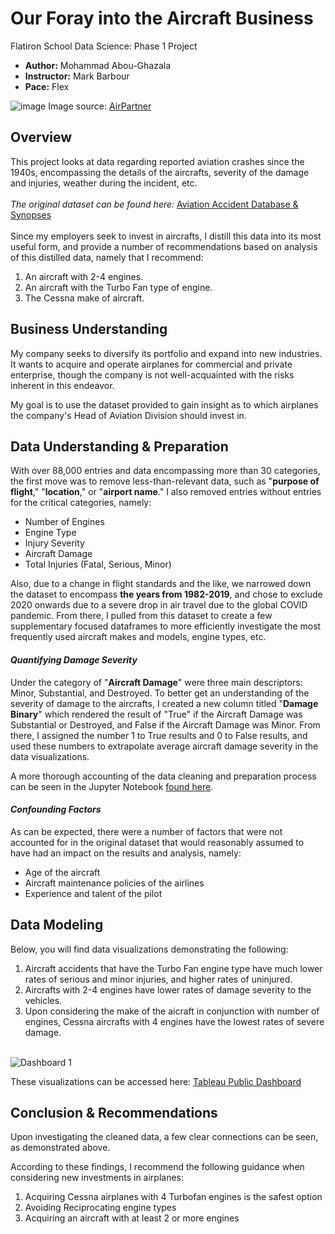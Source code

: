 # Our Foray into the Aircraft Business

Flatiron School Data Science: Phase 1 Project

    
* **Author:** Mohammad Abou-Ghazala <br/>
* **Instructor:** Mark Barbour <br/>
* **Pace:** Flex

![image](https://github.com/user-attachments/assets/269b37d4-5c37-4173-b4a8-1f0094ca8209)
Image source: [AirPartner](https://www.airpartner.com/en/aircraft-guide/)

## Overview
This project looks at data regarding reported aviation crashes since the 1940s, encompassing the details of the aircrafts, severity of the damage and injuries, weather during the incident, etc. <br/><br/>
_The original dataset can be found here:_ [Aviation Accident Database & Synopses](https://www.kaggle.com/datasets/khsamaha/aviation-accident-database-synopses?resource=download&select=AviationData.csv) <br/><br/>
Since my employers seek to invest in aircrafts, I distill this data into its most useful form, and provide a number of recommendations based on analysis of this distilled data, namely that I recommend: 
1) An aircraft with 2-4 engines.
2) An aircraft with the Turbo Fan type of engine.
3) The Cessna make of aircraft.

## Business Understanding
My company seeks to diversify its portfolio and expand into new industries. It wants to acquire and operate airplanes for commercial and private enterprise, though the company is not well-acquainted with the risks inherent in this endeavor.

My goal is to use the dataset provided to gain insight as to which airplanes the company's Head of Aviation Division should invest in.

## Data Understanding & Preparation
With over 88,000 entries and data encompassing more than 30 categories, the first move was to remove less-than-relevant data, such as "__purpose of flight__," "__location__," or "__airport name__." I also removed entries without entries for the critical categories, namely:
* Number of Engines
* Engine Type
* Injury Severity
* Aircraft Damage
* Total Injuries (Fatal, Serious, Minor) <br/>

Also, due to a change in flight standards and the like, we narrowed down the dataset to encompass __the years from 1982-2019__, and chose to exclude 2020 onwards due to a severe drop in air travel due to the global COVID pandemic. From there, I pulled from this dataset to create a few supplementary focused dataframes to more efficiently investigate the most frequently used aircraft makes and models, engine types, etc.

#### _Quantifying Damage Severity_
Under the category of "__Aircraft Damage__" were three main descriptors: Minor, Substantial, and Destroyed. To better get an understanding of the severity of damage to the aircrafts, I created a new column titled "__Damage Binary__" which rendered the result of "True" if the Aircraft Damage was Substantial or Destroyed, and False if the Aircraft Damage was Minor. From there, I assigned the number 1 to True results and 0 to False results, and used these numbers to extrapolate average aircraft damage severity in the data visualizations.

A more thorough accounting of the data cleaning and preparation process can be seen in the Jupyter Notebook [found here](https://github.com/momopajamas/Phase_1_Project/blob/main/Aircraft%20Damage.ipynb). 

#### _Confounding Factors_
As can be expected, there were a number of factors that were not accounted for in the original dataset that would reasonably assumed to have had an impact on the results and analysis, namely:
* Age of the aircraft
* Aircraft maintenance policies of the airlines
* Experience and talent of the pilot

## Data Modeling
Below, you will find data visualizations demonstrating the following: <br/>
1) Aircraft accidents that have the Turbo Fan engine type have much lower rates of serious and minor injuries, and higher rates of uninjured.
2) Aircrafts with 2-4 engines have lower rates of damage severity to the vehicles.
3) Upon considering the make of the aicraft in conjunction with number of engines, Cessna aircrafts with 4 engines have the lowest rates of severe damage. <br/><br/>

![Dashboard 1](https://github.com/user-attachments/assets/b50eaf7a-50b3-49c5-9135-e007d5d726f3)


These visualizations can be accessed here: [Tableau Public Dashboard](https://public.tableau.com/app/profile/mohammad.abou.ghazala/viz/Phase1Project-TotalofInjuriesandUninjured/Dashboard1?publish=yes) 

## Conclusion & Recommendations

Upon investigating the cleaned data, a few clear connections can be seen, as demonstrated above.<br/>

According to these findings, I recommend the following guidance when considering new investments in airplanes: <br/>

1) Acquiring Cessna airplanes with 4 Turbofan engines is the safest option
2) Avoiding Reciprocating engine types
3) Acquiring an aircraft with at least 2 or more engines
